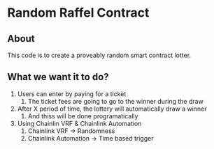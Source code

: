 # Random Raffel Contract

## About 

This code is to create a proveably random smart contract lotter.

## What we want it to do?

1. Users can enter by paying for a ticket
    1. The ticket fees are going to go to the winner during the draw
2. After X period of time, the lottery will automatically draw a winner
    1. And thiss will be done programatically
3. Using Chainlin VRF & Chainlink Automation
    1. Chainlink VRF -> Randomness
    2. Chainlink Automation -> Time based trigger

